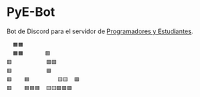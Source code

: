 # PyE-Bot

Bot de Discord para el servidor de [Programadores y Estudiantes](https://discord.gg/programacion).

```
  🟧🟧
  🟧🟧       🟩
🟥           🟩🟩
🟥           🟩
🟥    🟦         🟨🟨  🟪
🟥    🟦🟦🟦  🟨🟨🟪🟪🟪
```

